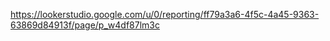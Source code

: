 https://lookerstudio.google.com/u/0/reporting/ff79a3a6-4f5c-4a45-9363-63869d84913f/page/p_w4df87lm3c
